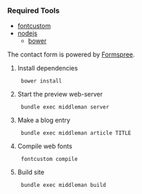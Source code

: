 ### Required Tools

* [fontcustom](https://github.com/FontCustom/fontcustom)
* [nodejs](https://nodejs.org/)
  * [bower](http://bower.io/)

The contact form is powered by [Formspree](http://formspree.io/).


1. Install dependencies

        bower install

2. Start the preview web-server

        bundle exec middleman server

3. Make a blog entry

        bundle exec middleman article TITLE

4. Compile web fonts

        fontcustom compile

5. Build site

        bundle exec middleman build
